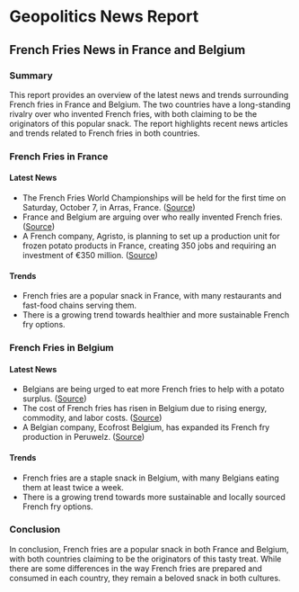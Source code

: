 # Geopolitics News Report
## French Fries News in France and Belgium

### Summary
This report provides an overview of the latest news and trends surrounding French fries in France and Belgium. The two countries have a long-standing rivalry over who invented French fries, with both claiming to be the originators of this popular snack. The report highlights recent news articles and trends related to French fries in both countries.

### French Fries in France
#### Latest News
* The French Fries World Championships will be held for the first time on Saturday, October 7, in Arras, France. ([Source](https://franceuncovered.com/2023/05/30/arras-to-hold-first-ever-french-fries-world-championships/))
* France and Belgium are arguing over who really invented French fries. ([Source](https://nypost.com/2018/08/06/france-belgium-argue-over-who-really-invented-french-fries/))
* A French company, Agristo, is planning to set up a production unit for frozen potato products in France, creating 350 jobs and requiring an investment of €350 million. ([Source](https://www.potatopro.com/topics/french-fries-and-potato-specialties/europe))

#### Trends
* French fries are a popular snack in France, with many restaurants and fast-food chains serving them.
* There is a growing trend towards healthier and more sustainable French fry options.

### French Fries in Belgium
#### Latest News
* Belgians are being urged to eat more French fries to help with a potato surplus. ([Source](https://globalnews.ca/tag/belgium-french-fries/))
* The cost of French fries has risen in Belgium due to rising energy, commodity, and labor costs. ([Source](https://www.cbc.ca/news/world/belgium-french-fries-costs-inflation-1.6339571))
* A Belgian company, Ecofrost Belgium, has expanded its French fry production in Peruwelz. ([Source](https://www.potatopro.com/topics/french-fries-and-potato-specialties/belgium))

#### Trends
* French fries are a staple snack in Belgium, with many Belgians eating them at least twice a week.
* There is a growing trend towards more sustainable and locally sourced French fry options.

### Conclusion
In conclusion, French fries are a popular snack in both France and Belgium, with both countries claiming to be the originators of this tasty treat. While there are some differences in the way French fries are prepared and consumed in each country, they remain a beloved snack in both cultures.